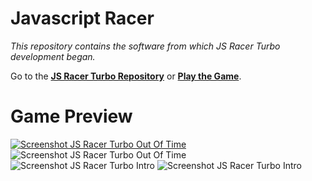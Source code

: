 # Javascript Racer

*This repository contains the software from which JS Racer Turbo development began.*

Go to the **[JS Racer Turbo Repository](https://github.com/nisar86/js-racer-turbo)** or **[Play the Game](https://www.nisar.it/app/js-racer-turbo)**.

# Game Preview

[![Screenshot JS Racer Turbo Out Of Time](https://www.nisar.it/app/js-racer-turbo/screenshots/js_racer_turbo_video_preview.jpg)](https://www.youtube.com/watch?v=SmYpao7-I1I)
![Screenshot JS Racer Turbo Out Of Time](https://www.nisar.it/app/js-racer-turbo/screenshots/js_racer_turbo_outoftime.jpg)
![Screenshot JS Racer Turbo Intro](https://www.nisar.it/app/js-racer-turbo/screenshots/js_racer_turbo_intro.jpg)
![Screenshot JS Racer Turbo Intro](https://www.nisar.it/app/js-racer-turbo/screenshots/js_racer_turbo_fastestlap.jpg)
